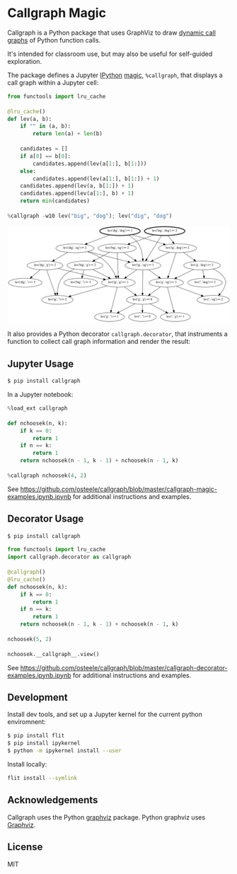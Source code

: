# Callgraph Magic

Callgraph is a Python package that uses GraphViz to draw [dynamic call graphs](https://en.wikipedia.org/wiki/Call_graph)
of Python function calls.

It's intended for classroom use, but may also be useful for self-guided
exploration.

The package defines a Jupyter [IPython](https://ipython.org) [magic](http://ipython.readthedocs.io/en/stable/interactive/magics.html),
`%callgraph`, that displays a call graph within a Jupyter cell:

```python
from functools import lru_cache

@lru_cache()
def lev(a, b):
    if "" in (a, b):
        return len(a) + len(b)

    candidates = []
    if a[0] == b[0]:
        candidates.append(lev(a[1:], b[1:]))
    else:
        candidates.append(lev(a[1:], b[1:]) + 1)
    candidates.append(lev(a, b[1:]) + 1)
    candidates.append(lev(a[1:], b) + 1)
    return min(candidates)

%callgraph -w10 lev("big", "dog"); lev("dig", "dog")
```

![](./docs/images/lev.svg)

It also provides a Python decorator `callgraph.decorator`, that instruments a
function to collect call graph information and render the result:

## Jupyter Usage

```bash
$ pip install callgraph
```

In a Jupyter notebook:

```python
%load_ext callgraph

def nchoosek(n, k):
    if k == 0:
        return 1
    if n == k:
        return 1
    return nchoosek(n - 1, k - 1) + nchoosek(n - 1, k)

%callgraph nchoosek(4, 2)
```

See <https://github.com/osteele/callgraph/blob/master/callgraph-magic-examples.ipynb.ipynb>
for additional instructions and examples.

## Decorator Usage

```bash
$ pip install callgraph
```

```python
from functools import lru_cache
import callgraph.decorator as callgraph

@callgraph()
@lru_cache()
def nchoosek(n, k):
    if k == 0:
        return 1
    if n == k:
        return 1
    return nchoosek(n - 1, k - 1) + nchoosek(n - 1, k)

nchoosek(5, 2)

nchoosek.__callgraph__.view()
```

See <https://github.com/osteele/callgraph/blob/master/callgraph-decorator-examples.ipynb.ipynb>
for additional instructions and examples.

## Development

Install dev tools, and set up a Jupyter kernel for the current python enviromnent:

```bash
$ pip install flit
$ pip install ipykernel
$ python -m ipykernel install --user
```

Install locally:

```bash
flit install --symlink
```

## Acknowledgements

Callgraph uses the Python [graphviz](https://github.com/xflr6/graphviz) package.
Python graphviz uses [Graphviz](https://www.graphviz.org).

## License

MIT
